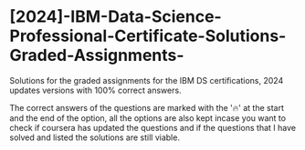 # [2024]-IBM-Data-Science-Professional-Certificate-Solutions-Graded-Assignments-
Solutions for the graded assignments for the IBM DS certifications, 2024 updates versions with 100% correct answers.

The correct answers of the questions are marked with the '🔥' at the start and the end of the option, all the options are also kept incase you want to check if coursera has updated the questions and if the questions that I have solved and listed the solutions are still viable.
